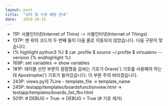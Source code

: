 ```yaml
---
layout: post
title:  "오타 및 수정 예정 안내"
date:   2019-10-15
---
```


<ul>
	<li>11P: 사물인터넷(Internet of Thins) -> 사물인터넷(Internet of Things)</li>
	<li>137P: 맨 위의 코드의 두 번쨰 둘이 다음 줄로 이동되지 않았습니다. 다음 구문이 맞습니다.<li>
{% highlight python3 %}
$ cat .profile
$ source ~/.profile
$ virtualenv --verision
{% endhighlight %}
	<li>169P: set variables -> show variables</li>
	<li>181P: 테이블 선언 부분의 컬럼명을 감싸는 기호가 Grave(`) 기호를 사용해야 하는데 Apostrophe(') 기호가 들어갔습니다. 이 부분 주의 바라겠습니다.</li>
	<li>243P: views.py의 7Line - template_file -> template_name</li>
	<li>245P: testapp/templates/boardsfunctionview.html -> testapp/templates/boards_list_fbv.html</li>
	<li>501P: # DEBUG = True -> DEBUG = True (# 기호 제거)</li>
</ul>